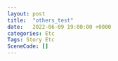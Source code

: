 ```yaml
---
layout: post
title:  "others_test"
date:   2022-06-09 19:00:00 +0000
categories: Etc
Tags: Story Etc
SceneCode: []
---
```

